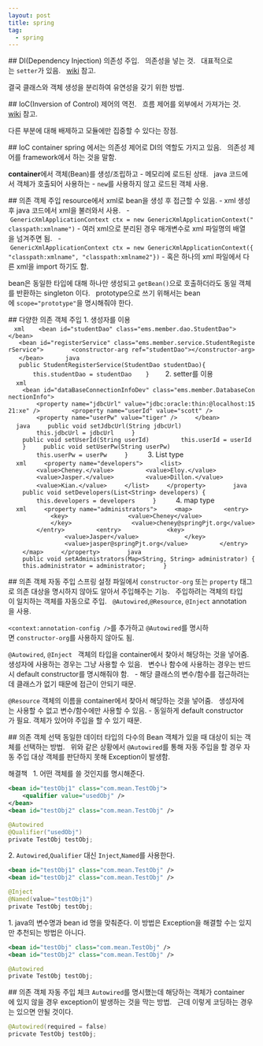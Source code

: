```yaml
---
layout: post
title: spring 
tag:
  - spring
---
```


## DI(Dependency Injection)
의존성 주입.  
의존성을 넣는 것.  
대표적으로는 `setter`가 있음.  
[wiki](https://ko.wikipedia.org/wiki/%EC%9D%98%EC%A1%B4%EC%84%B1_%EC%A3%BC%EC%9E%85) 참고.  

결국 클래스와 객체 생성을 분리하여 유연성을 갖기 위한 방법.

## IoC(Inversion of Control)
제어의 역전.  
흐름 제어를 외부에서 가져가는 것.  
[wiki](https://ko.wikipedia.org/wiki/%EC%A0%9C%EC%96%B4_%EB%B0%98%EC%A0%84) 참고.  

다른 부분에 대해 배제하고 모듈에만 집중할 수 있다는 장점.  

## IoC container
spring 에서는 의존성 제어로 DI의 역할도 가지고 있음.  
의존성 제어를 framework에서 하는 것을 말함.  

**container**에서 객체(Bean)를 생성/조립하고 - 메모리에 로드된 상태.  
java 코드에서 객체가 호출되어 사용하는 - `new`를 사용하지 않고 로드된 객체 사용.  

## 의존 객체 주입
resource에서 xml로 bean을 생성 후 접근할 수 있음.
- xml 생성후 java 코드에서 xml을 불러와서 사용.
  - `GenericXmlApplicationContext ctx = new GenericXmlApplicationContext("classpath:xmlname")`
- 여러 xml으로 분리된 경우 매개변수로 xml 파일명의 배열을 넘겨주면 됨.
  - `GenericXmlApplicationContext ctx = new GenericXmlApplicationContext({"classpath:xmlname", "classpath:xmlname2"})`
- 혹은 하나의 xml 파일에서 다른 xml을 import 하기도 함.

bean은 동일한 타입에 대해 하나만 생성되고 `getBean()`으로 호출하더라도 동일 객체를 반환하는 singleton 이다.  
prototype으로 쓰기 위해서는 bean에 `scope="prototype"`을 명시해줘야 한다.  

## 다양한 의존 객체 주입
1. 생성자를 이용  
   ```xml
   <bean id="studentDao" class="ems.member.dao.StudentDao"></bean>
   <bean id="registerService" class="ems.member.service.StudentRegisterService">
       <constructor-arg ref="studentDao"></constructor-arg>
   </bean>
   ```
   ```java
   public StudentRegisterService(StudentDao studentDao){
       this.studentDao = studentDao
   }
   ```
2. setter를 이용  
    ```xml
    <bean id="dataBaseConnectionInfoDev" class="ems.member.DatabaseConnectionInfo">
        <property name="jdbcUrl" value="jdbc:oracle:thin:@localhost:1521:xe" />
        <property name="userId" value="scott" />
        <property name="userPw" value="tiger" />
    </bean>
    ```
    ```java
    public void setJdbcUrl(String jdbcUrl)
        this.jdbcUrl = jdbcUrl
    }
    public void setUserId(String userId)
        this.userId = userId
    }
    public void setUserPw(String userPw)
        this.userPw = userPw
    }
    ```
3. List type  
    ```xml
    <property name="developers">
    <list>
        <value>Cheney.</value>
        <value>Eloy.</value>
        <value>Jasper.</value>
        <value>Dillon.</value>
        <value>Kian.</value>
    </list>
    </property>
    ```
    ```java
    public void setDevelopers(List<String> developers) {
        this.developers = developers
    }
    ```
4. map type  
    ```xml
    <property name="administrators">
    <map>
        <entry>
            <key>
                <value>Cheney</value>
            </key>
                <value>cheney@springPjt.org</value>
        </entry>
        <entry>
            <key>
                <value>Jasper</value>
            </key>
                <value>jasper@springPjt.org</value>
        </entry>
    </map>
    </property>
    ```
    ```java
    public void setAdministrators(Map<String, String> administrator) {
    this.administrator = administrator;
    }
    ```

## 의존 객체 자동 주입
스프링 설정 파일에서 `constructor-org` 또는 `property` 태그로 의존 대상을 명시하지 않아도 알아서 주입해주는 기능.  
주입하려는 객체의 타입이 일치하는 객체를 자동으로 주입.  
`@Autowired`,`@Resource`, `@Inject` annotation을 사용.  

`<context:annotation-config />`를 추가하고 `@Autowired`를 명시하면 `constructor-org`를 사용하지 않아도 됨.  

`@Autowired`, `@Inject`  
객체의 타입을 container에서 찾아서 해당하는 것을 넣어줌.
생성자에 사용하는 경우는 그냥 사용할 수 있음.  
변수나 함수에 사용하는 경우는 반드시 default constructor를 명시해줘야 함.  
- 해당 클래스의 변수/함수를 접근하려는데 클래스가 없기 때문에 접근이 안되기 때문.  

`@Resource`
객체의 이름을 container에서 찾아서 해당하는 것을 넣어줌.  
생성자에는 사용할 수 없고 변수/함수에만 사용할 수 있음.
- 동일하게 default constructor가 필요. 객체가 있어야 주입을 할 수 있기 때문.  

## 의존 객체 선택
동일한 데이터 타입의 다수의 Bean 객체가 있을 때 대상이 되는 객체를 선택하는 방법.  
위와 같은 상황에서 `@Autowired`를 통해 자동 주입을 할 경우 자동 주입 대상 객체를 판단하지 못해 Exception이 발생함.  

해결책  
1. 어떤 객체를 쓸 것인지를 명시해준다.  
```xml
<bean id="testObj1" class="com.mean.TestObj">
    <qualifier value="usedObj" />
</bean>
<bean id="testObj2" class="com.mean.TestObj" />
```
```java
@Autowired
@Qualifier("usedObj")
private TestObj testObj;
```

2. `Autowired`,`Qualifier` 대신 `Inject`,`Named`를 사용한다.  
```xml
<bean id="testObj1" class="com.mean.TestObj" />
<bean id="testObj2" class="com.mean.TestObj" />
```
```java
@Inject
@Named(value="testObj1")
private TestObj testObj;
```

1. java의 변수명과 bean id 명을 맞춰준다.
이 방법은 Exception을 해결할 수는 있지만 추천되는 방법은 아니다.  
```xml
<bean id="testObj" class="com.mean.TestObj" />
<bean id="testObj2" class="com.mean.TestObj" />
```
```java
@Autowired
private TestObj testObj;
```

## 의존 객체 자동 주입 체크
`Autowired`를 명시했는데 해당하는 객체가 container에 있지 않을 경우 exception이 발생하는 것을 막는 방법.  
근데 이렇게 코딩하는 경우는 있으면 안될 것이다.  
```java
@Autowired(required = false)
pricvate TestObj testObj;
```